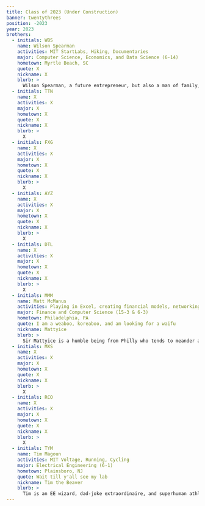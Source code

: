 ```yaml
---
title: Class of 2023 (Under Construction)
banner: twentythrees
position: -2023
year: 2023
brothers:
  - initials: WBS
    name: Wilson Spearman
    activities: MIT StartLabs, Hiking, Documentaries
    major: Computer Science, Economics, and Data Science (6-14)
    hometown: Myrtle Beach, SC
    quote: X
    nickname: X
    blurb: >
      Wilson Spearman, a future entrepreneur, but also a man of family, both to the brotherhood and his 4 year old nephew and 2 year old niece. Wilson has a profound interest in both Computer Science and Economics, making him the classic 6-14 sellout. Like a true MIT student, Wilson has already dominated the entrepreneurial world. At age 3, he began his entrepreneurial successes by starting a company that would film videos for various real estate agencies. Then he just decided to buy out the agencies instead. Over IAP, he taught a class on entrepreneurship far away in Georgia (the country, not the state) through Global Studies and Languages. Secretly he was just trying to claim his piece of that hot Eastern European market. Currently, Wilson aspires to be a successful founder for a world changing company and is passionate about working on problems that push him to be more unique and creative.  One day you'll catch him throwing around seed funding as a hot-shot investor, or raking in the big series funding bucks for his B2B neural network blockchain in the cloud startup.
  - initials: TTN
    name: X
    activities: X
    major: X
    hometown: X
    quote: X
    nickname: X
    blurb: >
      X
  - initials: FXG
    name: X
    activities: X
    major: X
    hometown: X
    quote: X
    nickname: X
    blurb: >
      X
  - initials: AYZ
    name: X
    activities: X
    major: X
    hometown: X
    quote: X
    nickname: X
    blurb: >
      X
  - initials: DTL
    name: X
    activities: X
    major: X
    hometown: X
    quote: X
    nickname: X
    blurb: >
      X
  - initials: MMM
    name: Matt McManus
    activities: Playing in Excel, creating financial models, networking with finance people, UROP, Squash
    major: Finance and Computer Science (15-3 & 6-3)
    hometown: Philadelphia, PA
    quote: I am a weaboo, koreaboo, and am looking for a waifu
    nickname: Mattyice
    blurb: >
      Sir Mattyice is a humble being from Philly who tends to meander around Harvard’s campus in search of business people to connect with. As a man who hopes to work on Wall Street one day, Sir Mattyice will soon come to the realization that finance is not the way.  A man, full of potential, should not allow himself to become a finance man. IT IS NOT THE WAY! Yoda once said that the way is not finance but indeed the way is squash. Yes, Squash, the plant, not Squash the sport. Sir Mattyice’s true potential is growing squashes. At MIT, Sir Mattyice will learn to grow the best squashes in the world!
  - initials: MXS
    name: X
    activities: X
    major: X
    hometown: X
    quote: X
    nickname: X
    blurb: >
      X
  - initials: RCO
    name: X
    activities: X
    major: X
    hometown: X
    quote: X
    nickname: X
    blurb: >
      X
  - initials: TYM
    name: Tim Magoun
    activities: MIT Voltage, Running, Cycling
    major: Electrical Engineering (6-1)
    hometown: Plainsboro, NJ
    quote: Wait till y'all see my lab
    nickname: Tim the Beaver
    blurb: >
      Tim is an EE wizard, dad-joke extraordinaire, and superhuman athlete all rolled up into one incredible guy. It's widely rumored that Tim soldered his first circuit before he could even talk and hasn't stopped since then. Give him a few components and some time in his lab, and he'll emerge with the circuit of your dreams. If he's not in an EE lab, you can probably find him cycling. Unlike many brothers, Tim has never skipped leg day. Tim's greatest talent, however, is his ability to bring a smile to anyone's face. He is always able to drop the perfectly timed joke into every conversation. Tim is an incredible friend to all and PKT certainly wouldn't be complete without him.
---
```

